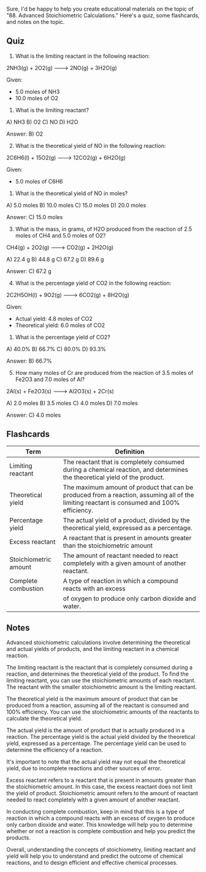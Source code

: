  Sure, I'd be happy to help you create educational materials on the topic of "88. Advanced Stoichiometric Calculations." Here's a quiz, some flashcards, and notes on the topic.

Quiz
----

1. What is the limiting reactant in the following reaction:

2NH3(g) + 2O2(g) ---> 2NO(g) + 3H2O(g)

Given:

* 5.0 moles of NH3
* 10.0 moles of O2
1. What is the limiting reactant?

A) NH3
B) O2
C) NO
D) H2O

Answer: B) O2

2. What is the theoretical yield of NO in the following reaction:

2C6H6(l) + 15O2(g) ---> 12CO2(g) + 6H2O(g)

Given:

* 5.0 moles of C6H6
1. What is the theoretical yield of NO in moles?

A) 5.0 moles
B) 10.0 moles
C) 15.0 moles
D) 20.0 moles

Answer: C) 15.0 moles

3. What is the mass, in grams, of H2O produced from the reaction of 2.5 moles of CH4 and 5.0 moles of O2?

CH4(g) + 2O2(g) ---> CO2(g) + 2H2O(g)

A) 22.4 g
B) 44.8 g
C) 67.2 g
D) 89.6 g

Answer: C) 67.2 g

4. What is the percentage yield of CO2 in the following reaction:

2C2H5OH(l) + 9O2(g) ---> 6CO2(g) + 8H2O(g)

Given:

* Actual yield: 4.8 moles of CO2
* Theoretical yield: 6.0 moles of CO2
1. What is the percentage yield of CO2?

A) 40.0%
B) 66.7%
C) 80.0%
D) 93.3%

Answer: B) 66.7%

5. How many moles of Cr are produced from the reaction of 3.5 moles of Fe2O3 and 7.0 moles of Al?

2Al(s) + Fe2O3(s) ---> Al2O3(s) + 2Cr(s)

A) 2.0 moles
B) 3.5 moles
C) 4.0 moles
D) 7.0 moles

Answer: C) 4.0 moles

Flashcards
----------

| Term | Definition |
| --- | --- |
| Limiting reactant | The reactant that is completely consumed during a chemical reaction, and determines the theoretical yield of the product. |
| Theoretical yield | The maximum amount of product that can be produced from a reaction, assuming all of the limiting reactant is consumed and 100% efficiency. |
| Percentage yield | The actual yield of a product, divided by the theoretical yield, expressed as a percentage. |
| Excess reactant | A reactant that is present in amounts greater than the stoichiometric amount |
| Stoichiometric amount | The amount of reactant needed to react completely with a given amount of another reactant. |
| Complete combustion | A type of reaction in which a compound reacts with an excess |
|  | of oxygen to produce only carbon dioxide and water. |

Notes
-----

Advanced stoichiometric calculations involve determining the theoretical and actual yields of products, and the limiting reactant in a chemical reaction.

The limiting reactant is the reactant that is completely consumed during a reaction, and determines the theoretical yield of the product. To find the limiting reactant, you can use the stoichiometric amounts of each reactant. The reactant with the smaller stoichiometric amount is the limiting reactant.

The theoretical yield is the maximum amount of product that can be produced from a reaction, assuming all of the reactant is consumed and 100% efficiency. You can use the stoichiometric amounts of the reactants to calculate the theoretical yield.

The actual yield is the amount of product that is actually produced in a reaction. The percentage yield is the actual yield divided by the theoretical yield, expressed as a percentage. The percentage yield can be used to determine the efficiency of a reaction.

It's important to note that the actual yield may not equal the theoretical yield, due to incomplete reactions and other sources of error.

Excess reactant refers to a reactant that is present in amounts greater than the stoichiometric amount. In this case, the excess reactant does not limit the yield of product. Stoichiometric amount refers to the amount of reactant needed to react completely with a given amount of another reactant.

In conducting complete combustion, keep in mind that this is a type of reaction in which a compound reacts with an excess of oxygen to produce only carbon dioxide and water. This knowledge will help you to determine whether or not a reaction is complete combustion and help you predict the products.

Overall, understanding the concepts of stoichiometry, limiting reactant and yield will help you to understand and predict the outcome of chemical reactions, and to design efficient and effective chemical processes.
